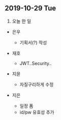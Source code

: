 ## 2019-10-29 Tue

1. 오늘 한 일
- 은우
    - 기획서(?) 작성

- 재호
    - JWT..Security..

- 지윤
  - 자질구리하게 수정

- 지은
  - 일정 폼
  - id/pw 유효성 추가
